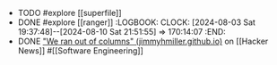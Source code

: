 - TODO #explore [[superfile]]
- DONE #explore [[ranger]]
  :LOGBOOK:
  CLOCK: [2024-08-03 Sat 19:37:48]--[2024-08-10 Sat 21:51:55] =>  170:14:07
  :END:
- DONE ["We ran out of columns" (jimmyhmiller.github.io)](https://news.ycombinator.com/item?id=41146239) on [[Hacker News]] #[[Software Engineering]]
